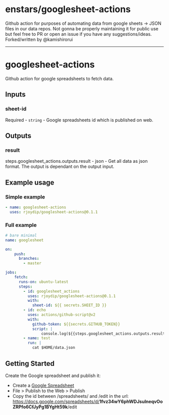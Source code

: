 # enstars/googlesheet-actions

Github action for purposes of automating data from google sheets -> JSON files in our data repos. Not gonna be properly maintaining it for public use but feel free to PR or open an issue if you have any suggestions/ideas. Forked/written by @kamishirorui

---

# googlesheet-actions

Github action for google spreadsheets to fetch data.

## Inputs

### sheet-id

Required - `string` - Google spreadsheets id  which is published on web.

## Outputs

### result

steps.googlesheet_actions.outputs.result - json - Get all data as json format. The output is dependant on the output input.

## Example usage

### Simple example

```yml
- name: googlesheet-actions
  uses: rjoydip/googlesheet-actions@0.1.1
```

### Full example

```yml
# bare minimal
name: googlesheet

on:
    push:
      branches:
        - master

jobs:
    fetch:
      runs-on: ubuntu-latest
      steps:
        - id: googlesheet_actions
          uses: rjoydip/googlesheet-actions@0.1.1
          with:
            sheet-id: ${{ secrets.SHEET_ID }}
        - id: echo
          uses: actions/github-script@v2
          with:
            github-token: ${{secrets.GITHUB_TOKEN}}
            script: |
                console.log(${{steps.googlesheet_actions.outputs.result}})
        - name: test
          run: |
            cat $HOME/data.json
```

## Getting Started

Create the Google spreadsheet and publish it:

- Create a [Google Spreadsheet](https://www.google.com/sheets/about/)
- File > Publish to the Web > Publish
- Copy the id between /spreadsheets/ and /edit in the url:
    <https://docs.google.com/spreadsheets/d/>**1fvz34wY6phWDJsuIneqvOoZRPfo6CfJyPg1BYgHt59k**/edit
